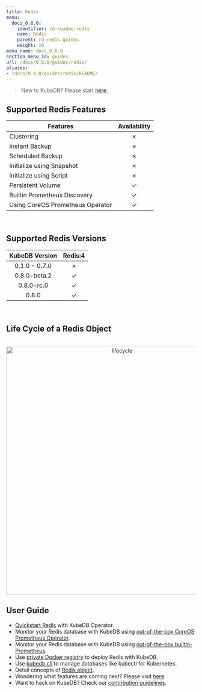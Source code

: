 ```yaml
---
title: Redis
menu:
  docs_0.8.0:
    identifier: rd-readme-redis
    name: Redis
    parent: rd-redis-guides
    weight: 10
menu_name: docs_0.8.0
section_menu_id: guides
url: /docs/0.8.0/guides/redis/
aliases:
- /docs/0.8.0/guides/redis/README/
---
```


> New to KubeDB? Please start [here](/docs/0.8.0/concepts/README).

## Supported Redis Features

|Features                                                | Availability |
|--------------------------------------------------------|:------------:|
|Clustering                                              | &#10007;     |
|Instant Backup                                          | &#10007;     |
|Scheduled Backup                                        | &#10007;     |
|Initialize using Snapshot                               | &#10007;     |
|Initialize using Script                                 | &#10007;     |
|Persistent Volume                                       | &#10003;     |
|Builtin Prometheus Discovery                            | &#10003;     |
|Using CoreOS Prometheus Operator                        | &#10003;     |

<br/>

## Supported Redis Versions

| KubeDB Version | Redis:4  |
|:--------------:|:--------:|
| 0.1.0 - 0.7.0  | &#10007; |
| 0.8.0-beta.2   | &#10003; |
| 0.8.0-rc.0     | &#10003; |
| 0.8.0          | &#10003; |

<br/>

## Life Cycle of a Redis Object

<p align="center">
  <img alt="lifecycle"  src="/docs/0.8.0/images/redis/redis-lifecycle.png" width="600" height="660">
</p>

## User Guide

- [Quickstart Redis](/docs/0.8.0/guides/redis/quickstart/quickstart) with KubeDB Operator.
- Monitor your Redis database with KubeDB using [out-of-the-box CoreOS Prometheus Operator](/docs/0.8.0/guides/redis/monitoring/using-coreos-prometheus-operator).
- Monitor your Redis database with KubeDB using [out-of-the-box builtin-Prometheus](/docs/0.8.0/guides/redis/monitoring/using-builtin-prometheus).
- Use [private Docker registry](/docs/0.8.0/guides/redis/private-registry/using-private-registry) to deploy Redis with KubeDB.
- Use [kubedb cli](/docs/0.8.0/guides/redis/cli/cli) to manage databases like kubectl for Kubernetes.
- Detail concepts of [Redis object](/docs/0.8.0/concepts/databases/redis).
- Wondering what features are coming next? Please visit [here](/docs/0.8.0/roadmap).
- Want to hack on KubeDB? Check our [contribution guidelines](/docs/0.8.0/CONTRIBUTING).
